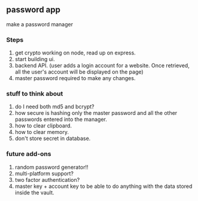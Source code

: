 ## password app

make a password manager

### Steps
1. get crypto working on node, read up on express.
2. start building ui.
3. backend API. (user adds a login account for a website. Once retrieved, all the user's account will be displayed on the page)
4. master password required to make any changes.


### stuff to think about

1. do I need both md5 and bcrypt?
2. how secure is hashing only the master password and all the other passwords entered into the manager.
3. how to clear clipboard.
4. how to clear memory.
5. don't store secret in database.

### future add-ons

1. random password generator!!
2. multi-platform support?
3. two factor authentication?
4. master key + account key to be able to do anything with the data stored inside the vault.
